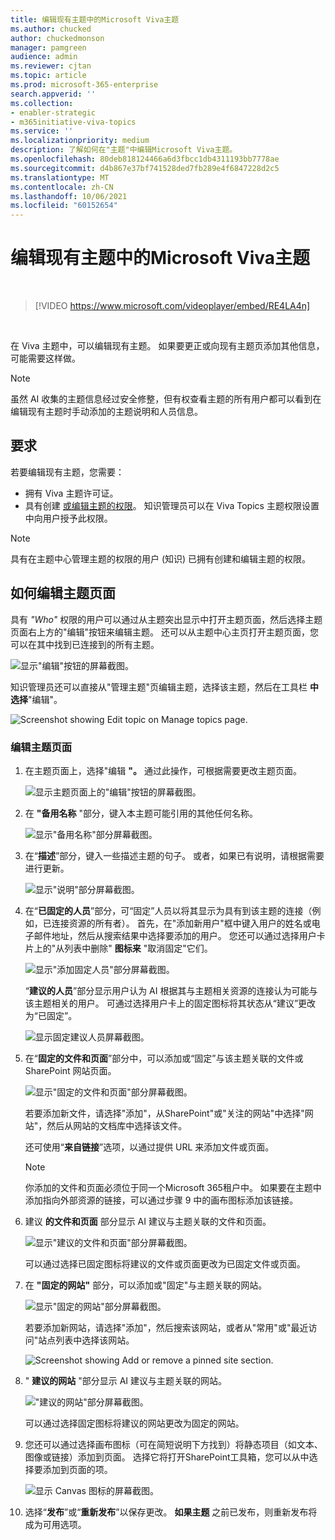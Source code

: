 ```yaml
---
title: 编辑现有主题中的Microsoft Viva主题
ms.author: chucked
author: chuckedmonson
manager: pamgreen
audience: admin
ms.reviewer: cjtan
ms.topic: article
ms.prod: microsoft-365-enterprise
search.appverid: ''
ms.collection:
- enabler-strategic
- m365initiative-viva-topics
ms.service: ''
ms.localizationpriority: medium
description: 了解如何在"主题"中编辑Microsoft Viva主题。
ms.openlocfilehash: 80deb818124466a6d3fbcc1db4311193bb7778ae
ms.sourcegitcommit: d4b867e37bf741528ded7fb289e4f6847228d2c5
ms.translationtype: MT
ms.contentlocale: zh-CN
ms.lasthandoff: 10/06/2021
ms.locfileid: "60152654"
---
```

# <a name="edit-an-existing-topic-in-microsoft-viva-topics"></a>编辑现有主题中的Microsoft Viva主题 

</br>

> [!VIDEO https://www.microsoft.com/videoplayer/embed/RE4LA4n]  

</br>

在 Viva 主题中，可以编辑现有主题。 如果要更正或向现有主题页添加其他信息，可能需要这样做。 

> [!Note] 
> 虽然 AI 收集的主题信息经过安全修整，[](topic-experiences-security-trimming.md)但有权查看主题的所有用户都可以看到在编辑现有主题时手动添加的主题说明和人员信息。 

## <a name="requirements"></a>要求

若要编辑现有主题，您需要：
- 拥有 Viva 主题许可证。
- 具有创建 [或编辑主题的权限](./topic-experiences-user-permissions.md)。 知识管理员可以在 Viva Topics 主题权限设置中向用户授予此权限。 

> [!Note] 
> 具有在主题中心管理主题的权限的用户 (知识) 已拥有创建和编辑主题的权限。

## <a name="how-to-edit-a-topic-page"></a>如何编辑主题页面

具有 *"Who"* 权限的用户可以通过从主题突出显示中打开主题页面，然后选择主题页面右上方的"编辑"按钮来编辑主题。  还可以从主题中心主页打开主题页面，您可以在其中找到已连接到的所有主题。

   ![显示"编辑"按钮的屏幕截图。](../media/knowledge-management/edit-button.png) </br> 

知识管理员还可以直接从"管理主题"页编辑主题，选择该主题，然后在工具栏 **中选择**"编辑"。

   ![Screenshot showing Edit topic on Manage topics page.](../media/knowledge-management/manage-topics-edit.png)

### <a name="to-edit-a-topic-page"></a>编辑主题页面

1. 在主题页面上，选择"编辑 **"。** 通过此操作，可根据需要更改主题页面。

   ![显示主题页面上的"编辑"按钮的屏幕截图。](../media/knowledge-management/topic-page-edit.png)  


2. 在 **"备用名称** "部分，键入本主题可能引用的其他任何名称。 

    ![显示"备用名称"部分屏幕截图。](../media/knowledge-management/alt-names.png)

3. 在“**描述**”部分，键入一些描述主题的句子。 或者，如果已有说明，请根据需要进行更新。

    ![显示"说明"部分屏幕截图。](../media/knowledge-management/description.png)</br>

4. 在“**已固定的人员**”部分，可“固定”人员以将其显示为具有到该主题的连接（例如，已连接资源的所有者）。 首先，在"添加新用户"框中键入用户的姓名或电子邮件地址，然后从搜索结果中选择要添加的用户。 您还可以通过选择用户卡片上的"从列表中删除" **图标来** "取消固定"它们。
 
    ![显示"添加固定人员"部分屏幕截图。](../media/knowledge-management/pinned-people.png)</br>

    “**建议的人员**”部分显示用户认为 AI 根据其与主题相关资源的连接认为可能与该主题相关的用户。 可通过选择用户卡上的固定图标将其状态从“建议”更改为“已固定”。

   ![显示固定建议人员屏幕截图。](../media/knowledge-management/suggested-people.png)

5. 在“**固定的文件和页面**”部分中，可以添加或“固定”与该主题关联的文件或 SharePoint 网站页面。

   ![显示"固定的文件和页面"部分屏幕截图。](../media/knowledge-management/pinned-files-and-pages.png)
 
    若要添加新文件，请选择"添加"，从SharePoint"或"关注的网站"中选择"网站"，然后从网站的文档库中选择该文件。

    还可使用“**来自链接**”选项，以通过提供 URL 来添加文件或页面。 

   > [!Note] 
   > 你添加的文件和页面必须位于同一个Microsoft 365租户中。 如果要在主题中添加指向外部资源的链接，可以通过步骤 9 中的画布图标添加该链接。

6. 建议 **的文件和页面** 部分显示 AI 建议与主题关联的文件和页面。

   ![显示"建议的文件和页面"部分屏幕截图。](../media/knowledge-management/suggested-files-and-pages.png)

    可以通过选择已固定图标将建议的文件或页面更改为已固定文件或页面。

7.  在 **"固定的网站"** 部分，可以添加或"固定"与主题关联的网站。 

    ![显示"固定的网站"部分屏幕截图。](../media/knowledge-management/pinned-sites-section.png)

    若要添加新网站，请选择"添加"，然后搜索该网站，或者从"常用"或"最近访问"站点列表中选择该网站。
    
    ![Screenshot showing Add or remove a pinned site section.](../media/knowledge-management/add-or-remove-pinned-sites.png)

8. " **建议的网站** "部分显示 AI 建议与主题关联的网站。 

   !["建议的网站"部分屏幕截图。](../media/knowledge-management/suggested-sites-section.png)  

    可以通过选择固定图标将建议的网站更改为固定的网站。

9. 您还可以通过选择画布图标（可在简短说明下方找到）将静态项目（如文本、图像或链接）添加到页面。 选择它将打开SharePoint工具箱，您可以从中选择要添加到页面的项。

   ![显示 Canvas 图标的屏幕截图。](../media/knowledge-management/webpart-library.png)

10. 选择“**发布**”或“**重新发布**”以保存更改。 **如果主题** 之前已发布，则重新发布将成为可用选项。





